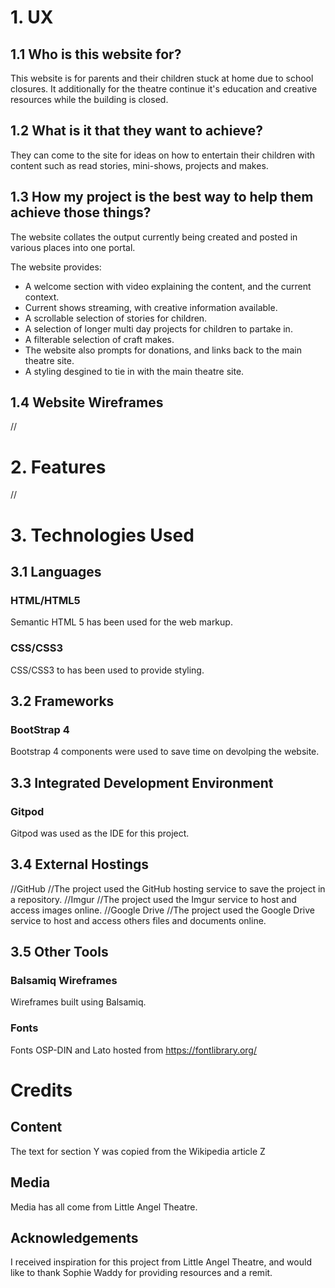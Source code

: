 # 1. UX 

## 1.1 Who is this website for? 

This website is for parents and their children stuck at home due to school closures. It additionally for the theatre continue it's education and creative resources while the building is closed.

## 1.2 What is it that they want to achieve? 

They can come to the site for ideas on how to entertain their children with content such as read stories, mini-shows, projects and makes.

## 1.3 How my project is the best way to help them achieve those things?

The website collates the output currently being created and posted in various places into one portal.

The website provides:
* A welcome section with video explaining the content, and the current context.
* Current shows streaming, with creative information available.
* A scrollable selection of stories for children.
* A selection of longer multi day projects for children to partake in.
* A filterable selection of craft makes.
* The website also prompts for donations, and links back to the main theatre site.
* A styling desgined to tie in with the main theatre site.


## 1.4 Website Wireframes 
//
# 2. Features 

//

# 3. Technologies Used 

## 3.1 Languages 

### HTML/HTML5

Semantic HTML 5 has been used for the web markup.

### CSS/CSS3

CSS/CSS3 to has been used to provide styling.

## 3.2 Frameworks

### BootStrap 4

Bootstrap 4 components were used to save time on devolping the website.

## 3.3 Integrated Development Environment 

### Gitpod
Gitpod was used as the IDE for this project.

## 3.4 External Hostings

//GitHub
//The project used the GitHub hosting service to save the project in a repository.
//Imgur
//The project used the Imgur service to host and access images online.
//Google Drive
//The project used the Google Drive service to host and access others files and documents online.
## 3.5 Other Tools 
### Balsamiq Wireframes
Wireframes built using Balsamiq.

### Fonts
Fonts OSP-DIN and Lato hosted from https://fontlibrary.org/

# Credits
## Content
The text for section Y was copied from the Wikipedia article Z
## Media

Media has all come from Little Angel Theatre.

## Acknowledgements
I received inspiration for this project from Little Angel Theatre, and would like to thank Sophie Waddy for providing resources and a remit.